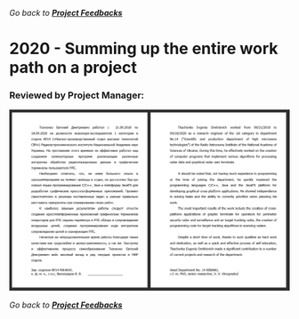 *Go back to [**Project Feedbacks**](../../README.md#project-feedbacks)*

# 2020 - Summing up the entire work path on a project

### Reviewed by Project Manager:

![picture](../pictures/feedbacks/2020-Sep-RINANU-Quit-Project-Feedback-from-ProjectManager.PNG)

*Go back to [**Project Feedbacks**](../../README.md#project-feedbacks)*
